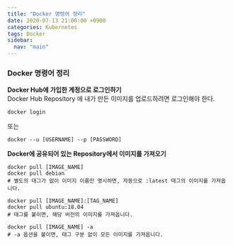 ```yaml
---
title: "Docker 명령어 정리"
date: 2020-07-13 21:00:00 +0900
categories: Kubernetes
tags: Docker
sidebar:
  nav: "main"
---
```


### Docker 명령어 정리

**Docker Hub에 가입한 계정으로 로그인하기**  
Docker Hub Repository 에 내가 만든 이미지를 업로드하려면 로그인해야 한다.
```
docker login
```
또는
```
docker --u [USERNAME] --p [PASSWORD]
```
**Docker에 공유되어 있는 Repository에서 이미지를 가져오기**
```
docker pull [IMAGE_NAME]
docker pull debian
# 별도의 태그가 없이 이미지 이름만 명시하면, 자동으로 :latest 태그의 이미지를 가져옵니다.
```
```
docker pull [IMAGE_NAME]:[TAG_NAME]
docker pull ubuntu:18.04
# 태그를 붙이면, 해당 버전의 이미지를 가져옵니다.
```
```
docker pull [IMAGE_NAME] -a
# -a 옵션을 붙이면, 태그 구분 없이 모든 이미지를 가져옵니다.
```

